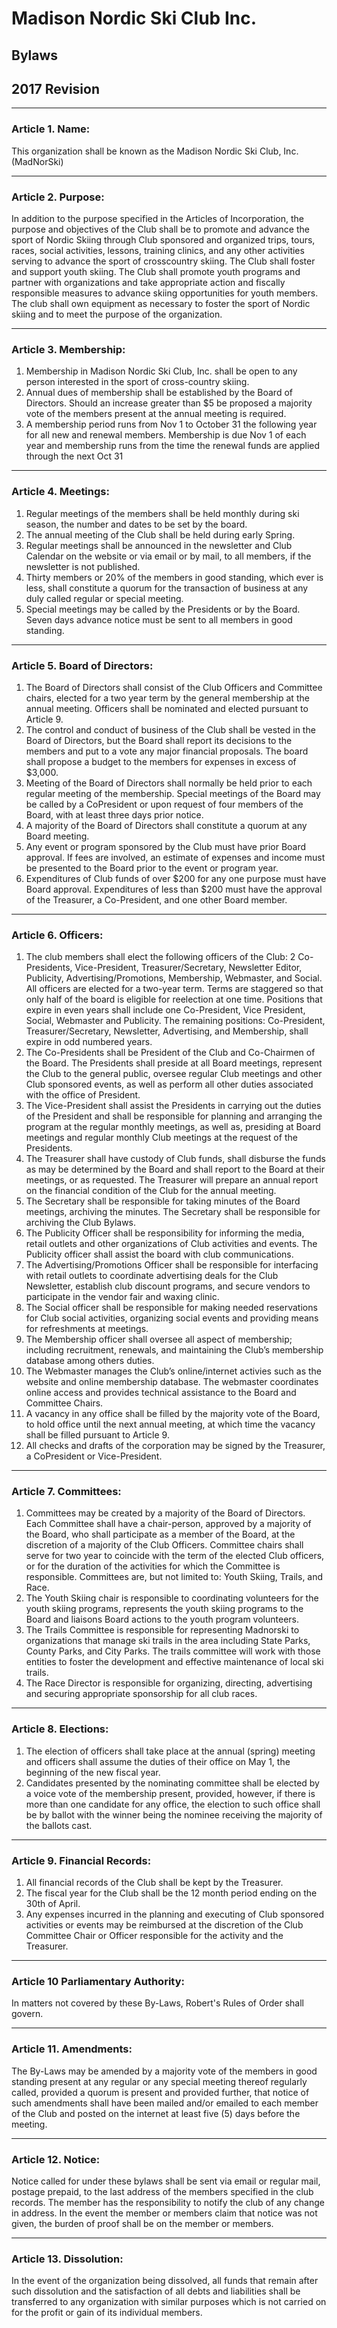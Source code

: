 # Madison Nordic Ski Club Inc.
## Bylaws
## 2017 Revision

---

### Article 1. Name:

This organization shall be known as the Madison Nordic Ski Club, Inc. (MadNorSki)

---

### Article 2. Purpose:

In addition to the purpose specified in the Articles of Incorporation, the purpose and 
objectives of the Club shall be to promote and advance the sport of Nordic Skiing 
through Club sponsored and organized trips, tours, races, social activities, lessons, 
training clinics, and any other activities serving to advance the sport of crosscountry
skiing. The Club shall foster and support youth skiing. The Club shall 
promote youth programs and partner with organizations and take appropriate 
action and fiscally responsible measures to advance skiing opportunities for youth 
members. The club shall own equipment as necessary to foster the sport of Nordic 
skiing and to meet the purpose of the organization.

---

### Article 3. Membership:

1. Membership in Madison Nordic Ski Club, Inc. shall be open to any person 
interested in the sport of cross-country skiing. 
1. Annual dues of membership shall be established by the Board of Directors. 
Should an increase greater than $5 be proposed a majority vote of the members 
present at the annual meeting is required. 
1. A membership period runs from Nov 1 to October 31 the following year for all 
new and renewal members. Membership is due Nov 1 of each year and membership 
runs from the time the renewal funds are applied through the next Oct 31

---

### Article 4. Meetings:

1. Regular meetings of the members shall be held monthly during ski season, the 
number and dates to be set by the board. 
1. The annual meeting of the Club shall be held during early Spring. 
1. Regular meetings shall be announced in the newsletter and Club Calendar on the 
website or via email or by mail, to all members, if the newsletter is not published. 
1. Thirty members or 20% of the members in good standing, which ever is less, shall 
constitute a quorum for the transaction of business at any duly called regular or 
special meeting. 
1. Special meetings may be called by the Presidents or by the Board. Seven days 
advance notice must be sent to all members in good standing. 

---

### Article 5. Board of Directors:

1. The Board of Directors shall consist of the Club Officers and Committee chairs, 
elected for a two year term by the general membership at the annual meeting. 
Officers shall be nominated and elected pursuant to Article 9. 
1. The control and conduct of business of the Club shall be vested in the Board of 
Directors, but the Board shall report its decisions to the members and put to a vote 
any major financial proposals. The board shall propose a budget to the members for 
expenses in excess of $3,000. 
1. Meeting of the Board of Directors shall normally be held prior to each regular 
meeting of the membership. Special meetings of the Board may be called by a CoPresident
or upon request of four members of the Board, with at least three days 
prior notice. 
1. A majority of the Board of Directors shall constitute a quorum at any Board 
meeting. 
1. Any event or program sponsored by the Club must have prior Board approval. If 
fees are involved, an estimate of expenses and income must be presented to the 
Board prior to the event or program year. 
1. Expenditures of Club funds of over $200 for any one purpose must have Board 
approval. Expenditures of less than $200 must have the approval of the Treasurer, a 
Co-President, and one other Board member. 

---

### Article 6. Officers:

1. The club members shall elect the following officers of the Club: 2 Co-Presidents, 
Vice-President, Treasurer/Secretary, Newsletter Editor, Publicity, 
Advertising/Promotions, Membership, Webmaster, and Social. All officers are 
elected for a two-year term. Terms are staggered so that only half of the board is 
eligible for reelection at one time. Positions that expire in even years shall include 
one Co-President, Vice President, Social, Webmaster and Publicity. The remaining 
positions: Co-President, Treasurer/Secretary, Newsletter, Advertising, and 
Membership, shall expire in odd numbered years.
1. The Co-Presidents shall be President of the Club and Co-Chairmen of the Board. 
The Presidents shall preside at all Board meetings, represent the Club to the general 
public, oversee regular Club meetings and other Club sponsored events, as well as 
perform all other duties associated with the office of President. 
1. The Vice-President shall assist the Presidents in carrying out the duties of the 
President and shall be responsible for planning and arranging the program at the 
regular monthly meetings, as well as, presiding at Board meetings and regular 
monthly Club meetings at the request of the Presidents. 
1. The Treasurer shall have custody of Club funds, shall disburse the 
funds as may be determined by the Board and shall report to the Board at their 
meetings, or as requested. The Treasurer will prepare an annual report on the 
financial condition of the Club for the annual meeting. 
1. The Secretary shall be responsible for taking minutes of the Board meetings, 
archiving  the minutes. The Secretary shall be responsible for archiving the 
Club Bylaws.
1. The Publicity Officer shall be responsibility for informing the media, retail outlets 
and other organizations of Club activities and events. The Publicity officer shall 
assist the board with club communications.
1. The Advertising/Promotions Officer shall be responsible for interfacing with 
retail outlets to coordinate advertising deals for the Club Newsletter, establish club 
discount programs, and secure vendors to participate in the vendor fair and waxing 
clinic.
1. The Social officer shall be responsible for making needed reservations for Club 
social activities, organizing social events and providing means for refreshments at 
meetings. 
1. The Membership officer shall oversee all aspect of membership; including 
recruitment, renewals, and maintaining the Club’s membership database among 
others duties.
1. The Webmaster manages the Club’s online/internet activies such as the website 
and online membership database. The webmaster coordinates online access and 
provides technical assistance to the Board and Committee Chairs.
1. A vacancy in any office shall be filled by the majority vote of the Board, to hold 
office until the next annual meeting, at which time the vacancy shall be filled 
pursuant to Article 9. 
1. All checks and drafts of the corporation may be signed by the Treasurer, a CoPresident
or Vice-President. 

---

### Article 7. Committees:

1. Committees may be created by a majority of the Board of Directors. Each 
Committee shall have a chair-person, approved by a majority of the Board, who shall 
participate as a member of the Board, at the discretion of a majority of the Club 
Officers. Committee chairs shall serve for two year to coincide with the term of the 
elected Club officers, or for the duration of the activities for which the Committee is 
responsible. Committees are, but not limited to: Youth Skiing, Trails, and Race.
1. The Youth Skiing chair is responsible to coordinating volunteers for the youth 
skiing programs, represents the youth skiing programs to the Board and liaisons 
Board actions to the youth program volunteers. 
1. The Trails Committee is responsible for representing Madnorski to organizations 
that manage ski trails in the area including State Parks, County Parks, and City 
Parks. The trails committee will work with those entities to foster the development 
and effective maintenance of local ski trails.
1. The Race Director is responsible for organizing, directing, advertising and 
securing appropriate sponsorship for all club races.

---

### Article 8. Elections: 
1. The election of officers shall take place at the annual (spring) meeting and officers 
shall assume the duties of their office on May 1, the beginning of the new fiscal year.
1. Candidates presented by the nominating committee shall be elected by a voice 
vote of the membership present, provided, however, if there is more than one 
candidate for any office, the election to such office shall be by ballot with the winner 
being the nominee receiving the majority of the ballots cast. 

---

### Article 9. Financial Records:

1. All financial records of the Club shall be kept by the Treasurer. 
1. The fiscal year for the Club shall be the 12 month period ending on the 30th of 
April. 
1. Any expenses incurred in the planning and executing of Club sponsored activities 
or events may be reimbursed at the discretion of the Club Committee Chair or 
Officer responsible for the activity and the Treasurer. 

---

### Article 10 Parliamentary Authority:

In matters not covered by these By-Laws, Robert's Rules of Order shall govern. 

---

### Article 11. Amendments:

The By-Laws may be amended by a majority vote of the members in good standing 
present at any regular or any special meeting thereof regularly called, provided a 
quorum is present and provided further, that notice of such amendments shall have 
been mailed and/or emailed to each member of the Club and posted on the internet 
at least five (5) days before the meeting.

---

### Article 12. Notice:

Notice called for under these bylaws shall be sent via email or regular mail, postage 
prepaid, to the last address of the members specified in the club records. The 
member has the responsibility to notify the club of any change in address. In the 
event the member or members claim that notice was not given, the burden of proof 
shall be on the member or members. 

---

### Article 13. Dissolution:

In the event of the organization being dissolved, all funds that remain after such 
dissolution and the satisfaction of all debts and liabilities shall be transferred to any 
organization with similar purposes which is not carried on for the profit or gain of 
its individual members.
